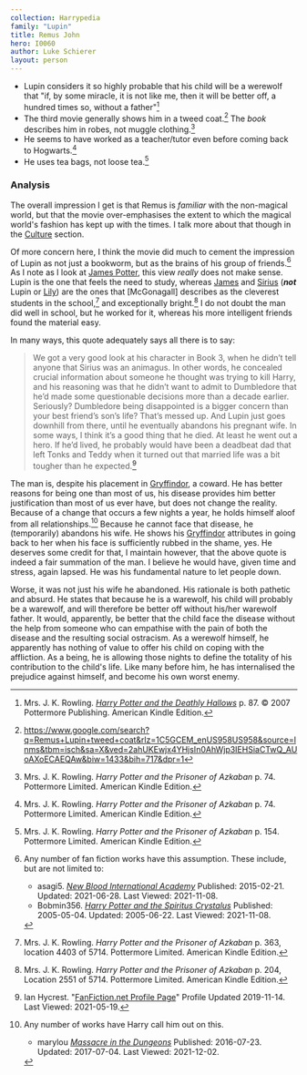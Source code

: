 ```yaml
---
collection: Harrypedia
family: "Lupin"
title: Remus John
hero: I0060
author: Luke Schierer
layout: person
---
```


* Lupin considers it so highly probable that his child will be a werewolf that
  "if, by some miracle, it is not like me, then it will be better off, a hundred
  times so, without a father"[^211007-5]
* The third movie generally shows him in a tweed coat.[^211108-2]  The *book*
  describes him in robes, not muggle clothing.[^211108-3]
* He seems to have worked as a teacher/tutor even before coming back to
  Hogwarts.[^211108-4]
* He uses tea bags, not loose tea.[^211108-5]

[^211108-2]: https://www.google.com/search?q=Remus+Lupin+tweed+coat&rlz=1C5GCEM_enUS958US958&source=lnms&tbm=isch&sa=X&ved=2ahUKEwjx4YHjsIn0AhWjp3IEHSiaCTwQ_AUoAXoECAEQAw&biw=1433&bih=717&dpr=1

[^211108-5]: Mrs. J. K. Rowling.
    _Harry Potter and the Prisoner of Azkaban_
    p. 154. Pottermore Limited. American Kindle Edition. 

[^211108-4]: Mrs. J. K. Rowling. 
    _Harry Potter and the Prisoner of Azkaban_
    p. 74. Pottermore Limited. American Kindle Edition. 

[^211108-3]: Mrs. J. K. Rowling.
    _Harry Potter and the Prisoner of Azkaban_
    p. 74. Pottermore Limited. American Kindle Edition. 

[^211007-5]: Mrs. J. K. Rowling. 
    _[Harry Potter and the Deathly Hallows]_
    p. 87. © 2007 Pottermore Publishing. American Kindle Edition.

[Harry Potter and the Deathly Hallows]: https://www.librarything.com/work/3577382/

### Analysis 

The overall impression I get is that Remus is *familiar* with the non-magical
world, but that the movie over-emphasises the extent to which the magical
world's fashion has kept up with the times.  I talk more about that though in
the [Culture] section.  

[Culture]: <../../../culture/>

Of more concern here, I think the movie did much to cement the impression of
Lupin as not just a bookworm, but as the brains of his group of
friends.[^211108-8] As I note as I look at [James Potter][James], this view
*really* does not make sense.  Lupin is the one that feels the need to study,
whereas [James] and [Sirius] (**_not_** Lupin or [Lily]) are the ones that
[McGonagall] describes as the cleverest students in the school,[^211108-6] and
exceptionally bright.[^211108-7]  I do not doubt the man did well in school, but
he worked for it, whereas his more intelligent friends found the material easy. 

[James]: <../../Potter/James/>

[Lily]: <../../Evans/Lily_J./>

[Sirius]: <../../Black/Sirius_iii/>

In many ways, this quote adequately says all there is to say:

> We got a very good look at his character in Book 3, when he didn’t tell anyone
> that Sirius was an animagus. In other words, he concealed crucial information
> about someone he thought was trying to kill Harry, and his reasoning was that
> he didn’t want to admit to Dumbledore that he’d made some questionable
> decisions more than a decade earlier. Seriously? Dumbledore being disappointed
> is a bigger concern than your best friend’s son’s life? That’s messed up. And
> Lupin just goes downhill from there, until he eventually abandons his pregnant
> wife. In some ways, I think it’s a good thing that he died. At least he went
> out a hero. If he’d lived, he probably would have been a deadbeat dad that
> left Tonks and Teddy when it turned out that married life was a bit tougher
> than he expected.[^20210519-12]

The man is, despite his placement in [Gryffindor], a coward.  He has better
reasons for being one than most of us, his disease provides him better
justification than most of us ever have, but does not change the reality.
Because of a change that occurs a few nights a year, he holds himself aloof from
all relationships.[^211202-3]  Because he cannot face that disease, he
(temporarily) abandons his wife.  He shows his [Gryffindor] attributes in going
back to her when his face is sufficiently rubbed in the shame, yes.  He deserves
some credit for that,  I maintain however, that the above quote is indeed a fair
summation of the man.  I believe he would have, given time and stress, again
lapsed. He was his fundamental nature to let people down.

Worse, it was not just his wife he abandoned.  His rationale is both pathetic and absurd.  He states that because he is a warewolf, his child will probably be a warewolf, and will therefore be better off without his/her warewolf father.  It would, apparently, be better that the child face the disease without the help from someone who can empathise with the pain of both the disease and the resulting social ostracism. As a werewolf himself, he apparently has nothing of value to offer his child on coping with the affliction. As a being, he is allowing those nights to define the totality of his contribution to the child's life.  Like many before him, he has internalised the prejudice against himself, and become his own worst enemy.

[Gryffindor]: <../../../hogwarts/gryffindor/>

[^211202-3]: Any number of works have Harry call him out on this. 
    * marylou _[Massacre in the Dungeons](https://www.fanfiction.net/s/12065437)_
    Published: 2016-07-23. Updated: 2017-07-04. Last Viewed: 2021-12-02.

[^20210519-12]: Ian Hycrest. "[FanFiction.net Profile Page](https://www.fanfiction.net/u/12433161/Ian-Hycrest)"
    Profile Updated 2019-11-14. Last Viewed: 2021-05-19. 

[^211108-6]: Mrs. J. K. Rowling.
    _Harry Potter and the Prisoner of Azkaban_
    p. 363, location 4403 of 5714. Pottermore Limited. American Kindle Edition.

[^211108-7]: Mrs. J. K. Rowling.
    _Harry Potter and the Prisoner of Azkaban_
    p. 204, Location 2551 of 5714. Pottermore Limited. American Kindle Edition.

[^211108-8]: Any number of fan fiction works have this assumption.  These
    include, but are not limited to:
    * asagi5. _[New Blood International Academy](https://www.fanfiction.net/s/11064921)_
      Published: 2015-02-21. Updated: 2021-06-28. Last Viewed: 2021-11-08. 
    * Bobmin356. _[Harry Potter and the Spiritus
      Crystalus](https://www.fanfiction.net/s/2379367)_
      Published: 2005-05-04. Updated: 2005-06-22. Last Viewed: 2021-11-08. 

